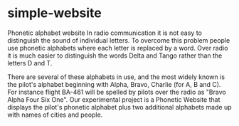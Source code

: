 # simple-website
Phonetic alphabet website
In radio communication it is not easy to distinguish the sound of individual letters.
To overcome this problem people use phonetic alphabets where each letter is replaced by a word.
Over radio it is much easier to distinguish the words Delta and Tango rather than the letters D and T.

There are several of these alphabets in use, and the most widely known is the pilot's alphabet beginning 
with Alpha, Bravo, Charlie (for A, B and C). For instance flight BA-461 will be spelled by pilots 
over the radio as "Bravo Alpha Four Six One". Our experimental project is a Phonetic Website that displays 
the pilot's phonetic alphabet plus two additional alphabets made up with names of cities and people.
